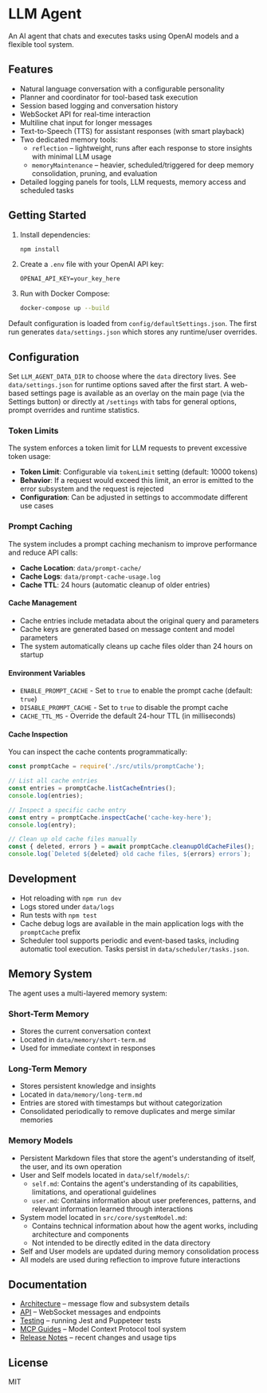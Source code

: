 # LLM Agent

An AI agent that chats and executes tasks using OpenAI models and a flexible tool system.

## Features

- Natural language conversation with a configurable personality
- Planner and coordinator for tool-based task execution
- Session based logging and conversation history
- WebSocket API for real-time interaction
- Multiline chat input for longer messages
- Text-to-Speech (TTS) for assistant responses (with smart playback)
- Two dedicated memory tools:
  - `reflection` – lightweight, runs after each response to store insights with minimal LLM usage
  - `memoryMaintenance` – heavier, scheduled/triggered for deep memory consolidation, pruning, and evaluation
- Detailed logging panels for tools, LLM requests, memory access and scheduled tasks

## Getting Started

1. Install dependencies:
   ```bash
   npm install
   ```
2. Create a `.env` file with your OpenAI API key:
   ```
   OPENAI_API_KEY=your_key_here
   ```
3. Run with Docker Compose:
   ```bash
   docker-compose up --build
   ```

Default configuration is loaded from `config/defaultSettings.json`. The first run
generates `data/settings.json` which stores any runtime/user overrides.

## Configuration

Set `LLM_AGENT_DATA_DIR` to choose where the `data` directory lives. See
`data/settings.json` for runtime options saved after the first start. A
web-based settings page is available as an overlay on the main page (via the Settings button)
or directly at `/settings` with tabs for general options, prompt overrides and runtime statistics.

### Token Limits

The system enforces a token limit for LLM requests to prevent excessive token usage:

- **Token Limit**: Configurable via `tokenLimit` setting (default: 10000 tokens)
- **Behavior**: If a request would exceed this limit, an error is emitted to the error subsystem and the request is rejected
- **Configuration**: Can be adjusted in settings to accommodate different use cases

### Prompt Caching

The system includes a prompt caching mechanism to improve performance and reduce API calls:

- **Cache Location**: `data/prompt-cache/`
- **Cache Logs**: `data/prompt-cache-usage.log`
- **Cache TTL**: 24 hours (automatic cleanup of older entries)

#### Cache Management

- Cache entries include metadata about the original query and parameters
- Cache keys are generated based on message content and model parameters
- The system automatically cleans up cache files older than 24 hours on startup

#### Environment Variables

- `ENABLE_PROMPT_CACHE` - Set to `true` to enable the prompt cache (default: `true`)
- `DISABLE_PROMPT_CACHE` - Set to `true` to disable the prompt cache
- `CACHE_TTL_MS` - Override the default 24-hour TTL (in milliseconds)

#### Cache Inspection

You can inspect the cache contents programmatically:

```javascript
const promptCache = require('./src/utils/promptCache');

// List all cache entries
const entries = promptCache.listCacheEntries();
console.log(entries);

// Inspect a specific cache entry
const entry = promptCache.inspectCache('cache-key-here');
console.log(entry);

// Clean up old cache files manually
const { deleted, errors } = await promptCache.cleanupOldCacheFiles();
console.log(`Deleted ${deleted} old cache files, ${errors} errors`);
```

## Development

- Hot reloading with `npm run dev`
- Logs stored under `data/logs`
- Run tests with `npm test`
- Cache debug logs are available in the main application logs with the `promptCache` prefix
- Scheduler tool supports periodic and event-based tasks, including automatic tool execution. Tasks persist in `data/scheduler/tasks.json`.

## Memory System

The agent uses a multi-layered memory system:

### Short-Term Memory
- Stores the current conversation context
- Located in `data/memory/short-term.md`
- Used for immediate context in responses

### Long-Term Memory
- Stores persistent knowledge and insights
- Located in `data/memory/long-term.md`
- Entries are stored with timestamps but without categorization
- Consolidated periodically to remove duplicates and merge similar memories

### Memory Models
- Persistent Markdown files that store the agent's understanding of itself, the user, and its own operation
- User and Self models located in `data/self/models/`:
  - `self.md`: Contains the agent's understanding of its capabilities, limitations, and operational guidelines
  - `user.md`: Contains information about user preferences, patterns, and relevant information learned through interactions
- System model located in `src/core/systemModel.md`:
  - Contains technical information about how the agent works, including architecture and components
  - Not intended to be directly edited in the data directory
- Self and User models are updated during memory consolidation process
- All models are used during reflection to improve future interactions

## Documentation

- [Architecture](docs/architecture.md) – message flow and subsystem details
- [API](docs/api.md) – WebSocket messages and endpoints
- [Testing](docs/testing.md) – running Jest and Puppeteer tests
- [MCP Guides](docs/mcp/) – Model Context Protocol tool system
- [Release Notes](docs/release-notes.md) – recent changes and usage tips

## License

MIT